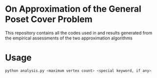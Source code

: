 # On Approximation of the General Poset Cover Problem

This repository contains all the codes used in and results generated from the empirical assessments
of the two approximation algorithms

# Usage

```bash
python analysis.py <maximum vertex count> <special keyword, if any>
```